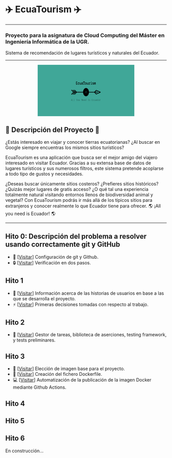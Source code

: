 # :airplane: EcuaTourism :airplane:

---
### Proyecto para la asignatura de Cloud Computing del Máster en Ingeniería Informática de la UGR.
Sistema de recomendación de lugares turísticos y naturales del Ecuador.
***

<p align='center'>
<img src="./docs/imgs/EcuaTourism_logo.png" alt="logo" height="160" width=60% align='center'/>
</p>

## :pencil: Descripción del Proyecto :pencil:

¿Estás interesado en viajar y conocer tierras ecuatorianas? ¿Al buscar en Google siempre encuentras los mismos sitios turísticos?

EcuaTourism es una aplicación que busca ser el mejor amigo del viajero interesado en visitar Ecuador. Gracias a su extensa base de datos de lugares turísticos y sus numerosos filtros, este sistema pretende acoplarse a todo tipo de gustos y necesidades.

¿Deseas buscar únicamente sitios costeros? ¿Prefieres sitios históricos? ¿Quizás mejor lugares de gratis acceso? ¿O qué tal una experiencia totalmente natural visitando entornos llenos de biodiversidad animal y vegetal? Con EcuaTourism podrás ir más allá de los típicos sitios para extranjeros y conocer realmente lo que Ecuador tiene para ofrecer. :earth_americas: ¡All you need is Ecuador! :earth_americas:

***

## Hito 0: Descripción del problema a resolver usando correctamente git y GitHub

* :hammer:  [[Visitar](https://github.com/Roark98/EcuaTourism/blob/main/docs/hito_0/repo_config.md)] Configuración de git y Github.
* :lock:  [[Visitar](https://github.com/Roark98/EcuaTourism/blob/main/docs/hito_0/two_step_verification.md)] Verificación en dos pasos.

## Hito 1

* :man: [[Visitar](https://github.com/Roark98/EcuaTourism/blob/main/docs/hito_1/historias_usuarios.md)] Información acerca de las historias de usuarios en base a las que se desarrolla el proyecto.
* :zap: [[Visitar](https://github.com/Roark98/EcuaTourism/blob/main/docs/hito_1/primeras_decisiones.md)] Primeras decisiones tomadas con respecto al trabajo.

## Hito 2

* :microscope: [[Visitar](https://github.com/Roark98/EcuaTourism/tree/main/docs/hito_2)] Gestor de tareas, biblioteca de aserciones, testing framework, y tests preliminares.

## Hito 3

* :whale: [[Visitar](https://github.com/Roark98/EcuaTourism/blob/main/docs/hito_3/docker-justification.md)] Elección de imagen base para el proyecto.
* :whale2: [[Visitar](https://github.com/Roark98/EcuaTourism/blob/main/docs/hito_3/dockerfile-creation.md)] Creación del fichero Dockerfile.
* :computer: [[Visitar](https://github.com/Roark98/EcuaTourism/blob/main/docs/hito_3/docker-auto.md)] Automatización de la publicación de la imagen Docker mediante Github Actions.

## Hito 4

## Hito 5

## Hito 6

En construcción...
